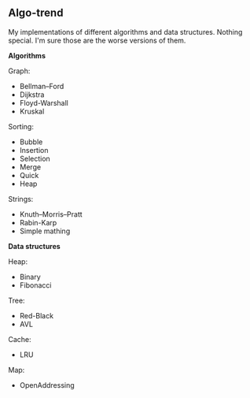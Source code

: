 Algo-trend
---------

My implementations of different algorithms and data structures. Nothing special. I'm sure those are the worse versions of them.

**Algorithms**

Graph:
  * Bellman–Ford
  * Dijkstra
  * Floyd-Warshall
  * Kruskal

Sorting:
  * Bubble
  * Insertion
  * Selection
  * Merge
  * Quick
  * Heap
  
Strings:
  * Knuth–Morris–Pratt
  * Rabin-Karp
  * Simple mathing

**Data structures**

Heap:
  * Binary
  * Fibonacci

Tree:
  * Red-Black
  * AVL

Cache:
  * LRU
  
Map:
  * OpenAddressing
